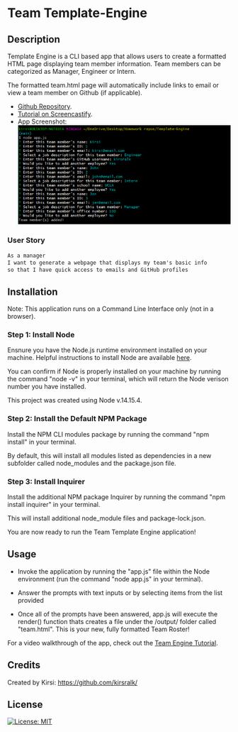 # Team Template-Engine

## Description 

Template Engine is a CLI based app that allows users to create a formatted HTML page displaying team member information.  Team members can be categorized as Manager, Engineer or Intern.

The formatted team.html page will automatically include links to email or view a team member on Github (if applicable).

* [Github Repository](https://github.com/kirsralk/Template-Engine).
* [Tutorial on Screencastify](https://drive.google.com/file/d/1c3fCWZhV4lY0BYk5Qp_vUCS-Xyt5CT9U/view?usp=sharing).
* App Screenshot:
![App Screenshot](screenshot.png)

### User Story

```
As a manager
I want to generate a webpage that displays my team's basic info
so that I have quick access to emails and GitHub profiles
```

## Installation

Note: This application runs on a Command Line Interface only (not in a browser).

### Step 1: Install Node

Ensnure you have the Node.js runtime environment installed on your machine.  Helpful instructions to install Node are available [here](https://coding-boot-camp.github.io/full-stack/nodejs/how-to-install-nodejs).

You can confirm if Node is properly installed on your machine by running the command "node -v" in your terminal, which will return the Node verison number you have installed. 

This project was created using Node v.14.15.4.

### Step 2: Install the Default NPM Package

Install the NPM CLI modules package by running the command "npm install" in your terminal.

By default, this will install all modules listed as dependencies in a new subfolder called node_modules and the package.json file.


### Step 3: Install Inquirer

Install the additional NPM package Inquirer by running the command "npm install inquirer" in your terminal.

This will install additional node_module files and package-lock.json.

You are now ready to run the Team Template Engine application!


## Usage 

* Invoke the application by running the "app.js" file within the Node environment (run the command "node app.js" in your terminal).

* Answer the prompts with text inputs or by selecting items from the list provided

* Once all of the prompts have been answered, app.js will execute the render() function thats creates a file under the /output/ folder called "team.html".  This is your new, fully formatted Team Roster!

For a video walkthrough of the app, check out the [Team Engine Tutorial](https://drive.google.com/file/d/1c3fCWZhV4lY0BYk5Qp_vUCS-Xyt5CT9U/view?usp=sharing).


## Credits

Created by Kirsi: https://github.com/kirsralk/


## License

[![License: MIT](https://img.shields.io/badge/License-MIT-yellow.svg)](https://opensource.org/licenses/MIT)